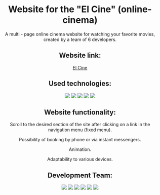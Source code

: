 <div id="header" align="center">
  <h1>Website for the "El Cine" (online-cinema)</h1>
  <p>A multi - page online cinema website for watching your favorite movies, created by a team of 6 developers.</p>

  <h2>Website link:</h2>
  <a href="https://elencodes.github.io/project_online-cinema/">El Cine</a>
  <h2>Used technologies:</h2> 
    <div id=technologies>
      <img src="https://img.shields.io/badge/html5-%23E34F26.svg?style=for-the-badge&logo=html5&logoColor=white">
      <img src="https://img.shields.io/badge/SASS-hotpink.svg?style=for-the-badge&logo=SASS&logoColor=white">
      <img src="https://img.shields.io/badge/css3-%231572B6.svg?style=for-the-badge&logo=css3&logoColor=white">
      <img src="https://img.shields.io/badge/github-%23121011.svg?style=for-the-badge&logo=github&logoColor=white">
      <img src="https://img.shields.io/badge/git-%23F05033.svg?style=for-the-badge&logo=git&logoColor=white">
    </div>
  <h2>Website functionality:</h2>
  <p>Scroll to the desired section of the site after clicking on a link in the navigation menu (fixed menu).</p>
  <p>Possibility of booking by phone or via instant messengers.</p>
  <p>Animation.</p>
  <p>Adaptability to various devices.</p>

  <h2>Development Team:</h2> 
  <div id=bages>
    <a href="https://github.com/elencodes"><img src="https://img.shields.io/badge/ELENA-1E1A2D?style=for-the-badge&logo=github"></a>
    <a href="https://github.com/ria-helluva-boss"><img src="https://img.shields.io/badge/VIKTORIA-1E1A2D?style=for-the-badge&logo=github"></a>
    <a href="https://github.com/sova0110"><img src="https://img.shields.io/badge/OLGA-f5cd4b?style=for-the-badge&logo=github&logoColor=%23100E19"></a>
    <a href="https://github.com/DariaUmipa"><img src="https://img.shields.io/badge/DARIA-f5cd4b?style=for-the-badge&logo=github&logoColor=%23100E19"></a>
    <a href="https://github.com/altarin"><img src="https://img.shields.io/badge/%D0%9D%D0%90%D0%A2%D0%90%D0%9B%D0%AC%D0%AF-D959AE?style=for-the-badge&logo=github"></a>
    <a href="https://github.com/Rinataeva"><img src="https://img.shields.io/badge/%D0%95%D0%9A%D0%90%D0%A2%D0%95%D0%A0%D0%98%D0%9D%D0%90-D959AE?style=for-the-badge&logo=github"></a>
  </div>
</div>
